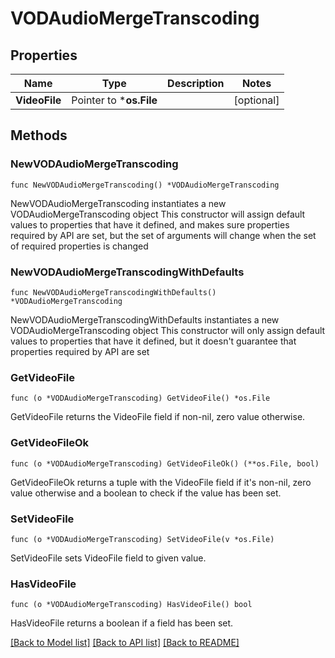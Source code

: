 # VODAudioMergeTranscoding

## Properties

Name | Type | Description | Notes
------------ | ------------- | ------------- | -------------
**VideoFile** | Pointer to ***os.File** |  | [optional] 

## Methods

### NewVODAudioMergeTranscoding

`func NewVODAudioMergeTranscoding() *VODAudioMergeTranscoding`

NewVODAudioMergeTranscoding instantiates a new VODAudioMergeTranscoding object
This constructor will assign default values to properties that have it defined,
and makes sure properties required by API are set, but the set of arguments
will change when the set of required properties is changed

### NewVODAudioMergeTranscodingWithDefaults

`func NewVODAudioMergeTranscodingWithDefaults() *VODAudioMergeTranscoding`

NewVODAudioMergeTranscodingWithDefaults instantiates a new VODAudioMergeTranscoding object
This constructor will only assign default values to properties that have it defined,
but it doesn't guarantee that properties required by API are set

### GetVideoFile

`func (o *VODAudioMergeTranscoding) GetVideoFile() *os.File`

GetVideoFile returns the VideoFile field if non-nil, zero value otherwise.

### GetVideoFileOk

`func (o *VODAudioMergeTranscoding) GetVideoFileOk() (**os.File, bool)`

GetVideoFileOk returns a tuple with the VideoFile field if it's non-nil, zero value otherwise
and a boolean to check if the value has been set.

### SetVideoFile

`func (o *VODAudioMergeTranscoding) SetVideoFile(v *os.File)`

SetVideoFile sets VideoFile field to given value.

### HasVideoFile

`func (o *VODAudioMergeTranscoding) HasVideoFile() bool`

HasVideoFile returns a boolean if a field has been set.


[[Back to Model list]](../README.md#documentation-for-models) [[Back to API list]](../README.md#documentation-for-api-endpoints) [[Back to README]](../README.md)


